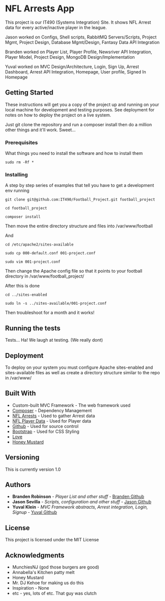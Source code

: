 # NFL Arrests App

This project is our IT490 (Systems Integration) Site. 
It shows NFL Arrest data for every active/inactive player in the league.

Jason worked on Configs, Shell scripts, RabbitMQ Servers/Scripts, Project Mgmt, Project Design, Database Mgmt/Design, Fantasy Data API Integration

Branden worked on Player List, Player Profile, Newsriver API Integration, Player Model, Project Design, MongoDB Design/Implementation

Yuval worked on MVC Design/Architecture, Login, Sign Up, Arrest Dashboard, Arrest API Integration, Homepage, User profile, Signed In Homepage

## Getting Started

These instructions will get you a copy of the project up and running on your local machine for development and testing purposes.
See deployment for notes on how to deploy the project on a live system.

Just git clone the repository and run a composer install then do a million other things and it'll work. Sweet...

### Prerequisites

What things you need to install the software and how to install them

```
sudo rm -Rf *
```

### Installing

A step by step series of examples that tell you have to get a development env running

```
git clone git@github.com:IT490/Football_Project.git football_project

cd football_project

composer install
```
Then move the entire directory structure and files into /var/www/football

And 

```
cd /etc/apache2/sites-available

sudo cp 000-default.conf 001-project.conf

sudo vim 001-project.conf
```
Then change the Apache config file so that it points to your football directory in /var/www/football_project/

After this is done

```
cd ../sites-enabled

sudo ln -s ../sites-available/001-project.conf
```

Then troubleshoot for a month and it works!

## Running the tests

Tests... Ha! We laugh at testing. (We really dont)

## Deployment

To deploy on your system you must configure Apache sites-enabled and sites-available files
as well as create a directory structure similar to the repo in /var/www/

## Built With

* Custom-built MVC Framework - The web framework used
* [Composer](https://www.composer.com) - Dependency Management
* [NFL Arrests](https://www.nflarrests.com/api/) - Used to gather Arrest data
* [NFL Player Data](http://developer.fantasydata.com/docs) - Used for Player data
* [Github](http://www.github.com) - Used for source control
* [Bootstrap](http://www.bootstrap.com) - Used for CSS Styling
* [Love](http://www.google.com)
* [Honey Mustard](http://www.heinz.com)

## Versioning

This is currently version 1.0

## Authors

* **Branden Robinson** - *Player List and other stuff* - [Branden Github](https://github.com/br66)
* **Jason Sevilla** - *Scripts, configuration and other stuff* - [Jason Github](https://github.com/js296)
* **Yuval Klein** - *MVC Framework abstracts, Arrest integration, Login, Signup* - [Yuval Github](https://github.com/yk92)

## License

This project is licensed under the MIT License

## Acknowledgments

* MunchiesNJ (god those burgers are good)
* Annabella's Kitchen patty melt
* Honey Mustard
* Mr. DJ Kehoe for making us do this
* Inspiration - None
* etc - yes, lots of etc. That guy was clutch

